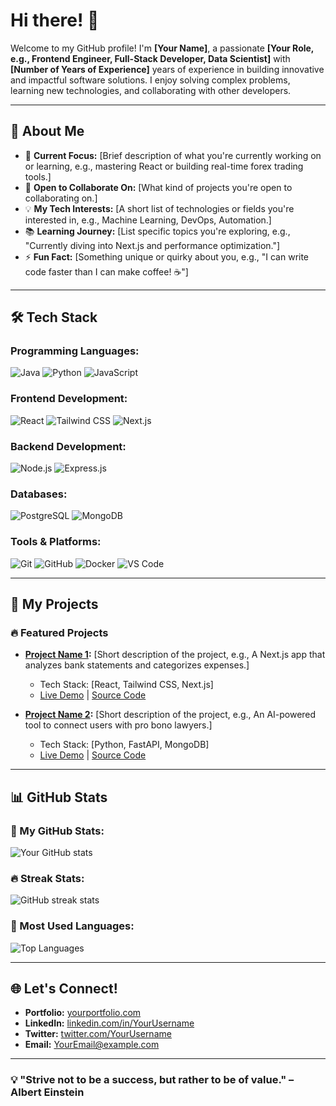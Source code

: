 # Hi there! 👋

Welcome to my GitHub profile! I'm **[Your Name]**, a passionate **[Your Role, e.g., Frontend Engineer, Full-Stack Developer, Data Scientist]** with **[Number of Years of Experience]** years of experience in building innovative and impactful software solutions. I enjoy solving complex problems, learning new technologies, and collaborating with other developers.

---

## 🌟 About Me

- 🎯 **Current Focus:** [Brief description of what you're currently working on or learning, e.g., mastering React or building real-time forex trading tools.]
- 👯 **Open to Collaborate On:** [What kind of projects you're open to collaborating on.]
- 💡 **My Tech Interests:** [A short list of technologies or fields you're interested in, e.g., Machine Learning, DevOps, Automation.]
- 📚 **Learning Journey:** [List specific topics you're exploring, e.g., "Currently diving into Next.js and performance optimization."]
- ⚡ **Fun Fact:** [Something unique or quirky about you, e.g., "I can write code faster than I can make coffee! ☕"]

---

## 🛠️ Tech Stack

### Programming Languages:
![Java](https://img.shields.io/badge/Java-007396?style=for-the-badge&logo=java&logoColor=white)
![Python](https://img.shields.io/badge/Python-3776AB?style=for-the-badge&logo=python&logoColor=white)
![JavaScript](https://img.shields.io/badge/JavaScript-F7DF1E?style=for-the-badge&logo=javascript&logoColor=black)

### Frontend Development:
![React](https://img.shields.io/badge/React-61DAFB?style=for-the-badge&logo=react&logoColor=black)
![Tailwind CSS](https://img.shields.io/badge/Tailwind_CSS-38B2AC?style=for-the-badge&logo=tailwind-css&logoColor=white)
![Next.js](https://img.shields.io/badge/Next.js-000000?style=for-the-badge&logo=next.js&logoColor=white)

### Backend Development:
![Node.js](https://img.shields.io/badge/Node.js-339933?style=for-the-badge&logo=node.js&logoColor=white)
![Express.js](https://img.shields.io/badge/Express.js-000000?style=for-the-badge&logo=express&logoColor=white)

### Databases:
![PostgreSQL](https://img.shields.io/badge/PostgreSQL-316192?style=for-the-badge&logo=postgresql&logoColor=white)
![MongoDB](https://img.shields.io/badge/MongoDB-47A248?style=for-the-badge&logo=mongodb&logoColor=white)

### Tools & Platforms:
![Git](https://img.shields.io/badge/Git-F05032?style=for-the-badge&logo=git&logoColor=white)
![GitHub](https://img.shields.io/badge/GitHub-181717?style=for-the-badge&logo=github&logoColor=white)
![Docker](https://img.shields.io/badge/Docker-2496ED?style=for-the-badge&logo=docker&logoColor=white)
![VS Code](https://img.shields.io/badge/VS_Code-007ACC?style=for-the-badge&logo=visual-studio-code&logoColor=white)

---

## 🚀 My Projects

### 🔥 Featured Projects
- **[Project Name 1](#):** [Short description of the project, e.g., A Next.js app that analyzes bank statements and categorizes expenses.]
  - Tech Stack: [React, Tailwind CSS, Next.js]
  - [Live Demo](#) | [Source Code](#)

- **[Project Name 2](#):** [Short description of the project, e.g., An AI-powered tool to connect users with pro bono lawyers.]
  - Tech Stack: [Python, FastAPI, MongoDB]
  - [Live Demo](#) | [Source Code](#)

---

## 📊 GitHub Stats

### 🌟 My GitHub Stats:
![Your GitHub stats](https://github-readme-stats.vercel.app/api?username=YourUsername&show_icons=true&theme=radical)

### 🔥 Streak Stats:
![GitHub streak stats](https://github-readme-streak-stats.herokuapp.com/?user=YourUsername&theme=radical)

### 🚀 Most Used Languages:
![Top Languages](https://github-readme-stats.vercel.app/api/top-langs/?username=YourUsername&layout=compact&theme=radical)

---

## 🌐 Let's Connect!

- **Portfolio:** [yourportfolio.com](#)
- **LinkedIn:** [linkedin.com/in/YourUsername](#)
- **Twitter:** [twitter.com/YourUsername](#)
- **Email:** [YourEmail@example.com](#)

---

### 💡 "Strive not to be a success, but rather to be of value." – Albert Einstein
